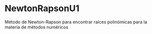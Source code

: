 # NewtonRapsonU1
Método de Newton-Rapson para encontrar raíces polinómicas para la materia de métodos numéricos
